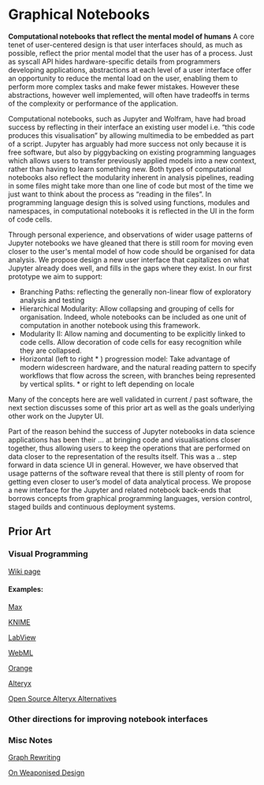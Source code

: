 ﻿# Graphical Notebooks
**Computational notebooks that reflect the mental model of humans**
A core tenet of user-centered design is that user interfaces should, as much as possible, reflect the prior mental model that the user has of a process. Just as syscall API hides hardware-specific details from programmers developing applications, abstractions at each level of a user interface offer an opportunity to reduce the mental load on the user, enabling them to perform more complex tasks and make fewer mistakes. However these abstractions, however well implemented, will often have tradeoffs in terms of the complexity or performance of the application.

Computational notebooks, such as Jupyter and Wolfram, have had broad success by reflecting in their interface an existing user model i.e. “this code produces this visualisation” by allowing multimedia to be embedded as part of a script. Jupyter has arguably had more success not only because it is free software, but also by piggybacking on existing programming languages which allows users to transfer previously applied models into a new context, rather than having to learn something new. Both types of computational notebooks also reflect the modularity inherent in analysis pipelines, reading in some files might take more than one line of code but most of the time we just want to think about the process as “reading in the files”. In programming language design this is solved using functions, modules and namespaces, in computational notebooks it is reflected in the UI in the form of code cells.

Through personal experience, and observations of wider usage patterns of Jupyter notebooks we have gleaned that there is still room for moving even closer to the user's mental model of how code should be organised for data analysis. We propose design a new user interface that capitalizes on what Jupyter already does well, and fills in the gaps where they exist. In our first prototype we aim to support:
- Branching Paths: reflecting the generally non-linear flow of exploratory analysis and testing
- Hierarchical Modularity: Allow collapsing and grouping of cells for organisation. Indeed, whole notebooks can be included as one unit of computation in another notebook using this framework.
- Modularity II: Allow naming and documenting to be explicitly linked to code cells. Allow decoration of code cells for easy recognition while they are collapsed.
- Horizontal (left to right * ) progression model: Take advantage of modern widescreen hardware, and the natural reading pattern to specify workflows that flow across the screen, with branches being represented by vertical splits. * or right to left depending on locale

Many of the concepts here are well validated in current / past software, the next section discusses some of this prior art as well as the goals underlying other work on the Jupyter UI.

Part of the reason behind the success of Jupyter notebooks in data science applications has been their … at bringing code and visualisations closer together, thus allowing users to keep the operations that are performed on data closer to the representation of the results itself. This was a .. step forward in data science UI in general. However, we have observed that usage patterns of the software reveal that there is still plenty of room for getting even closer to user’s model of data analytical process. We propose a new interface for the Jupyter and related notebook back-ends that borrows concepts from graphical programming languages, version control, staged builds and continuous deployment systems.

## Prior Art
### Visual Programming
[Wiki page](https://en.wikipedia.org/wiki/Visual_programming_language)


#### Examples:
[Max](https://en.wikipedia.org/wiki/Max_(software))

[KNIME](https://en.wikipedia.org/wiki/KNIME)

[LabView](https://en.wikipedia.org/wiki/LabVIEW)

[WebML](https://en.wikipedia.org/wiki/WebML)

[Orange](https://en.wikipedia.org/wiki/Orange_(software))

[Alteryx](https://pages.alteryx.com/Alteryx-Overview-Demo-ty.html?aliId=230367714)

[Open Source Alteryx Alternatives](https://www.reddit.com/r/Alteryx/comments/5tvp5i/opensource_alteryx_alternative/)


### Other directions for improving notebook interfaces


### Misc Notes
[Graph Rewriting](https://en.wikipedia.org/wiki/Graph_rewriting)

[On Weaponised Design](https://ourdataourselves.tacticaltech.org/posts/30-on-weaponised-design/)
